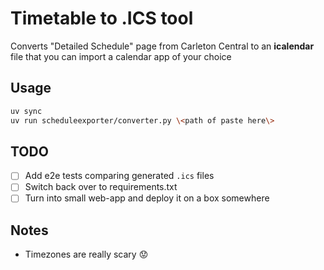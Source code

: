 # Timetable to .ICS tool

Converts "Detailed Schedule" page from Carleton Central to an **icalendar** file that you can import a calendar app of your choice

## Usage

```bash
uv sync
uv run scheduleexporter/converter.py \<path of paste here\>
```

## TODO

- [ ] Add e2e tests comparing generated `.ics` files
- [ ] Switch back over to requirements.txt
- [ ] Turn into small web-app and deploy it on a box somewhere

## Notes

- Timezones are really scary 😟
